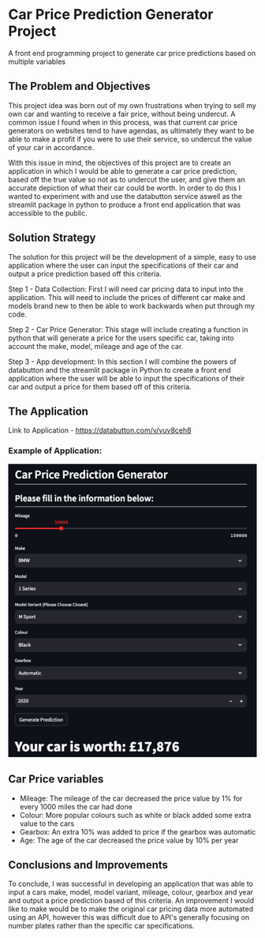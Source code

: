 # Car Price Prediction Generator Project

A front end programming project to generate car price predictions based on multiple variables
## The Problem and Objectives

This project idea was born out of my own frustrations when trying to sell my own car and wanting to receive a fair price, without being undercut. A common issue I found when in this process, was that current car price generators on websites tend to have agendas, as ultimately they want to be able to make a profit if you were to use their service, so undercut the value of your car in accordance.

With this issue in mind, the objectives of this project are to create an application in which I would be able to generate a car price prediction, based off the true value so not as to undercut the user, and give them an accurate depiction of what their car could be worth. In order to do this I wanted to experiment with and use the databutton service aswell as the streamlit package in python to produce a front end application that was accessible to the public.
## Solution Strategy

The solution for this project will be the development of a simple, easy to use application where the user can input the specifications of their car and output a price prediction based off this criteria.

Step 1 - Data Collection: First I will need car pricing data to input into the application. This will need to include the prices of different car make and models brand new to then be able to work backwards when put through my code.

Step 2 - Car Price Generator: This stage will include creating a function in python that will generate a price for the users specific car, taking into account the make, model, mileage and age of the car.

Step 3 - App development: In this section I will combine the powers of databutton and the streamlit package in Python to create a front end application where the user will be able to input the specifications of their car and output a price for them based off of this criteria.
## The Application

Link to Application - https://databutton.com/v/vuv8ceh8

### Example of Application:
![Alt text](https://github.com/mattyh1010/Car-Price-Prediction-Generator-Project/blob/main/Car%20Price%20Predictor%20App.png)
## Car Price variables

- Mileage: The mileage of the car decreased the price value by 1% for every 1000 miles the car had done
- Colour: More popular colours such as white or black added some extra value to the cars
- Gearbox: An extra 10% was added to price if the gearbox was automatic
- Age: The age of the car decreased the price value by 10% per year
## Conclusions and Improvements

To conclude, I was successful in developing an application that was able to input a cars make, model, model variant, mileage, colour, gearbox and year and output a price prediction based of this criteria. An improvement I would like to make would be to make the original car pricing data more automated using an API, however this was difficult due to API's generally focusing on number plates rather than the specific car specifications. 
